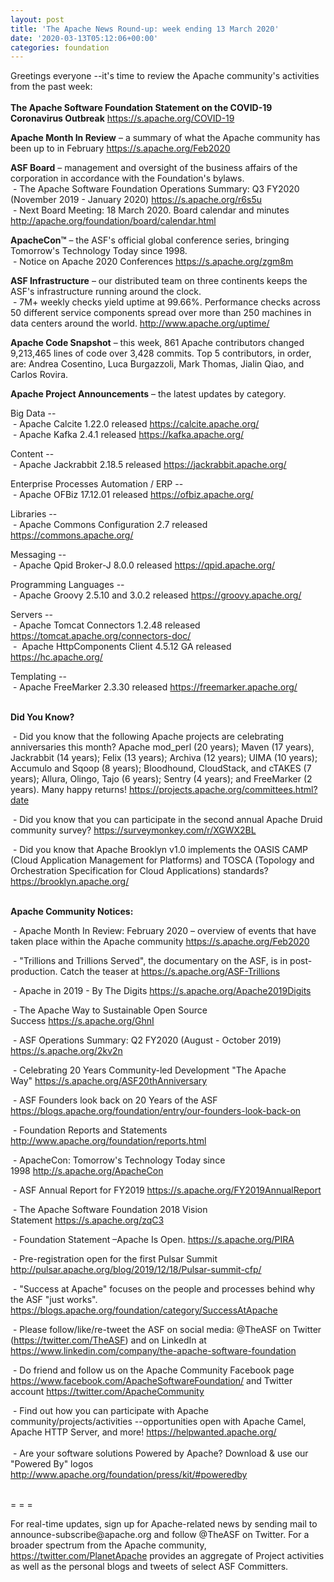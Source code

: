 ```yaml
---
layout: post
title: 'The Apache News Round-up: week ending 13 March 2020'
date: '2020-03-13T05:12:06+00:00'
categories: foundation
---
```

<p>Greetings everyone --it's time to review the Apache community's activities from the past week:<br><br><b>The Apache Software Foundation Statement on the COVID-19 Coronavirus Outbreak</b> <a href="https://s.apache.org/COVID-19" target="_blank">https://s.apache.org/COVID-19</a> <br></p> 
  <p><b>Apache Month In Review</b> – a summary of what the Apache community has been up to in February <a href="https://s.apache.org/Feb2020" target="_blank">https://s.apache.org/Feb2020</a><a href="https://s.apache.org/Feb2020" rel="noreferrer" target="_blank" data-saferedirecturl="https://www.google.com/url?q=https://s.apache.org/Feb2020&amp;source=gmail&amp;ust=1583484094721000&amp;usg=AFQjCNEcrF84phnFDjqgxxynwdvD0DzVgw"> </a></p><p><strong>ASF Board</strong> – management and oversight of the business affairs of the corporation in accordance with the Foundation's bylaws.<br>&nbsp;- The Apache Software Foundation Operations Summary: Q3 FY2020 (November 2019 - January 2020) <a href="https://s.apache.org/r6s5u" target="_blank">https://s.apache.org/r6s5u</a> <br>&nbsp;- Next Board Meeting: 18 March 2020. Board calendar and minutes <a href="http://apache.org/foundation/board/calendar.html">http://apache.org/foundation/board/calendar.html</a><a href="http://apache.org/foundation/board/calendar.html"><strong><br></strong></a></p><a href="http://apache.org/foundation/board/calendar.html"><strong></strong></a><p><strong>ApacheCon™</strong> – the ASF's official global conference series, bringing Tomorrow's Technology Today since 1998.<br>&nbsp;-&nbsp;Notice on Apache 2020 Conferences <a href="https://s.apache.org/zgm8m" target="_blank">https://s.apache.org/zgm8m</a></p><p><strong>ASF Infrastructure</strong> – our distributed team on three continents keeps the ASF's infrastructure running around the clock.<br>&nbsp;-
 7M+ weekly checks yield uptime at 99.66%. Performance checks across 50 
different service components spread over more than 250 machines in data 
centers around the world.&nbsp;<a href="http://www.apache.org/uptime/">http://www.apache.org/uptime/</a></p> 
  <p><strong>Apache Code Snapshot</strong> – this week, 861 Apache contributors changed 9,213,465 lines of code over 3,428 commits. Top 5 contributors, in order, are: Andrea Cosentino, Luca Burgazzoli, Mark Thomas, Jialin Qiao, and Carlos Rovira. &nbsp; &nbsp; &nbsp; </p> 
  <p><strong>Apache Project Announcements</strong>&nbsp;– the latest updates by category. 
  </p> <span class="il"> 
    <p>Big Data --<br>&nbsp;- <span class="il">Apache Calcite 1.22.0 released <a href="https://calcite.apache.org/" target="_blank">https://calcite.apache.org/</a></span><br>&nbsp;- Apache Kafka 2.4.1 released <a href="https://kafka.apache.org/" target="_blank">https://kafka.apache.org/</a>&nbsp; <br></p></span> 
  <p>Content --<br>&nbsp;- Apache <span class="il">Jackrabbit</span> 2.18.5 released <a href="https://jackrabbit.apache.org/" rel="noreferrer" target="_blank" data-saferedirecturl="https://www.google.com/url?q=https://jackrabbit.apache.org/&amp;source=gmail&amp;ust=1584122470669000&amp;usg=AFQjCNHtIZd7ViQ3_YTFWUos5F9fd7_KcA">https://<span class="il">jackrabbit</span>.apache.org/</a><br></p><p><span>Enterprise Processes Automation / ERP --<br>
&nbsp;- Apache <span class="il">OFBiz</span> 17.12.01 released </span><a href="https://ofbiz.apache.org/" target="_blank">https://ofbiz.apache.org/</a><span><br></span></p><p>Libraries --<br>&nbsp;- Apache Commons Configuration 2.7 released <a href="https://commons.apache.org/" target="_blank">https://commons.apache.org/</a> <br></p><p>Messaging --<br>
&nbsp;- Apache <span class="il">Qpid</span> <span class="il">Broker</span>-<span class="il">J</span> 8.0.0 released <a href="https://qpid.apache.org/" rel="noreferrer" target="_blank" data-saferedirecturl="https://www.google.com/url?q=https://qpid.apache.org/&amp;source=gmail&amp;ust=1584162676446000&amp;usg=AFQjCNFbAtZCip4PPMlSsrLY7FSY53U6mA">https://<span class="il">qpid</span>.apache.org/</a></p><p>Programming Languages --<br>
&nbsp;- Apache Groovy 2.5.10 and 3.0.2 released <a href="https://groovy.apache.org/" target="_blank">https://groovy.apache.org/</a> <br></p><p>Servers --<br>
&nbsp;- Apache Tomcat Connectors 1.2.48 <span>released </span><a href="https://tomcat.apache.org/connectors-doc/" target="_blank">https://tomcat.apache.org/connectors-doc/</a><span>&nbsp;</span>&nbsp; <br>&nbsp;-&nbsp; <span>Apache <span class="il">HttpComponents</span> <span class="il">Client</span> 4.5.12 GA released </span><a href="https://hc.apache.org/" target="_blank">https://hc.apache.org/</a><span><a href="https://hc.apache.org/" rel="noreferrer" target="_blank" data-saferedirecturl="https://www.google.com/url?q=https://hc.apache.org/&amp;source=gmail&amp;ust=1584116013180000&amp;usg=AFQjCNH8ZIO3jUf7l0AnwDX0PdDhWwzlGg"></a></span></p><p><span>Templating --<br>&nbsp;- Apache FreeMarker 2.3.30 released </span><a href="https://freemarker.apache.org/" target="_blank">https://freemarker.apache.org/</a><span> <br></span></p> 
  <p><strong><br>Did You Know?</strong></p> 
  <p>&nbsp;- Did you know that the following Apache projects are celebrating 
anniversaries this month? Apache mod_perl (20 years); Maven (17 years), 
Jackrabbit (14 years); Felix (13 years); Archiva (12 years); UIMA (10 
years); Accumulo and Sqoop (8 years); Bloodhound, CloudStack, and cTAKES
 (7 years); Allura, Olingo, Tajo (6 years); Sentry (4 years); and 
FreeMarker (2 years). Many happy returns! <a target="_blank" class="c-link" aria-describedby="slack-kit-tooltip" href="https://projects.apache.org/committees.html?date" rel="noopener noreferrer">https://projects.apache.org/committees.html?date</a></p><p>&nbsp;- Did you know that you can participate in the second annual Apache Druid community survey? <a target="_blank" class="c-link" aria-describedby="slack-kit-tooltip" href="https://surveymonkey.com/r/XGWX2BL" rel="noopener noreferrer">https://surveymonkey.com/r/XGWX2BL</a></p> 
  <p>&nbsp;- Did you know that Apache Brooklyn v1.0 implements the OASIS CAMP (Cloud 
Application Management for Platforms) and TOSCA (Topology and 
Orchestration Specification for Cloud Applications) standards? <a href="https://brooklyn.apache.org/" target="_blank">https://brooklyn.apache.org/</a></p> 
  <p><strong><br>Apache Community Notices:</strong></p> 
  <p>&nbsp;-&nbsp;Apache Month In Review: February 2020 – overview of events that have taken place within the Apache community <a href="https://s.apache.org/1bbb1">https://s.apache.org/Feb2020</a> </p> 
  <p>&nbsp;- "Trillions and Trillions Served", the documentary on the ASF, is in post-production. Catch the teaser at&nbsp;<a href="https://s.apache.org/ASF-Trillions">https://s.apache.org/ASF-Trillions</a> </p> 
  <p>&nbsp;- Apache in 2019 - By The Digits&nbsp;<a href="https://s.apache.org/Apache2019Digits">https://s.apache.org/Apache2019Digits</a> </p> 
  <p>&nbsp;- The Apache Way to Sustainable Open Source Success&nbsp;<a href="https://s.apache.org/GhnI">https://s.apache.org/GhnI</a></p> 
  <p>&nbsp;- ASF Operations Summary: Q2 FY2020 (August - October 2019) <a href="https://s.apache.org/2kv2n">https://s.apache.org/2kv2n</a></p> 
  <p>&nbsp;- Celebrating 20 Years Community-led Development "The Apache Way"&nbsp;<a href="https://s.apache.org/ASF20thAnniversary">https://s.apache.org/ASF20thAnniversary</a></p> 
  <p>&nbsp;- ASF Founders look back on 20 Years of the ASF <a href="https://blogs.apache.org/foundation/entry/our-founders-look-back-on">https://blogs.apache.org/foundation/entry/our-founders-look-back-on</a></p> 
  <p>&nbsp;- Foundation Reports and Statements <a href="http://www.apache.org/foundation/reports.html">http://www.apache.org/foundation/reports.html</a></p> 
  <p>&nbsp;- ApacheCon: Tomorrow's Technology Today since 1998&nbsp;<a href="http://s.apache.org/ApacheCon">http://s.apache.org/ApacheCon</a></p> 
  <p>&nbsp;- ASF Annual Report for FY2019&nbsp;<a href="https://s.apache.org/FY2019AnnualReport">https://s.apache.org/FY2019AnnualReport</a></p> 
  <p>&nbsp;- The Apache Software Foundation 2018 Vision Statement&nbsp;<a href="https://s.apache.org/zqC3">https://s.apache.org/zqC3</a></p> 
  <p>&nbsp;- Foundation Statement –Apache Is Open.&nbsp;<a href="https://s.apache.org/PIRA">https://s.apache.org/PIRA</a></p> 
  <p>&nbsp;- Pre-registration open for the first Pulsar Summit <a href="http://pulsar.apache.org/blog/2019/12/18/Pulsar-summit-cfp/">http://pulsar.apache.org/blog/2019/12/18/Pulsar-summit-cfp/</a> </p> 
  <div> 
    <p>&nbsp;- "Success at Apache" focuses on the people and processes behind why the ASF "just works". <a href="https://blogs.apache.org/foundation/category/SuccessAtApache">https://blogs.apache.org/foundation/category/SuccessAtApache</a></p> 
  </div> 
  <div> 
    <p>&nbsp;- Please follow/like/re-tweet the ASF on social media: @TheASF on Twitter (<a href="https://twitter.com/TheASF">https://twitter.com/TheASF</a>) and on LinkedIn at <a href="https://www.linkedin.com/company/the-apache-software-foundation">https://www.linkedin.com/company/the-apache-software-foundation</a></p> 
    <p>&nbsp;- Do friend and follow us on the Apache Community Facebook page <a href="https://www.facebook.com/ApacheSoftwareFoundation/">https://www.facebook.com/ApacheSoftwareFoundation/</a> and Twitter account <a href="https://twitter.com/ApacheCommunity">https://twitter.com/ApacheCommunity</a></p> 
  </div> <span class="LrzXr"></span><span class="LrzXr"></span> 
  <div>&nbsp;- Find out how you can participate with Apache 
community/projects/activities --opportunities open with Apache Camel, 
Apache HTTP Server, and more! <a href="https://helpwanted.apache.org/">https://helpwanted.apache.org/</a></div> 
  <div><br>&nbsp;- Are your software solutions Powered by Apache? Download &amp; use our "Powered By" logos <a href="http://www.apache.org/foundation/press/kit/#poweredby">http://www.apache.org/foundation/press/kit/#poweredby</a><br><br></div> 
  <div> 
    <p>= = =</p> 
    <p>For real-time updates, sign up for Apache-related news by sending
 mail to announce-subscribe@apache.org and follow @TheASF on Twitter. 
For a broader spectrum from the Apache community, <a href="https://twitter.com/PlanetApache">https://twitter.com/PlanetApache</a> provides an aggregate of Project activities as well as the personal blogs and tweets of select ASF Committers.</p> 
  </div> 
  <p> </p><p><br></p>
